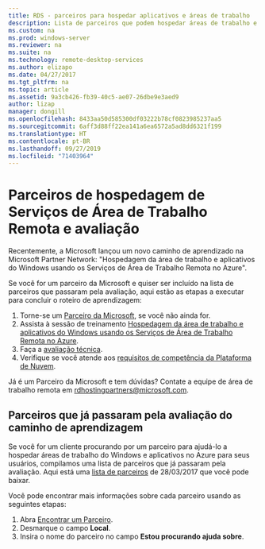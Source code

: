 ```yaml
---
title: RDS - parceiros para hospedar aplicativos e áreas de trabalho
description: Lista de parceiros que podem hospedar áreas de trabalho e aplicativos usando o RDS.
ms.custom: na
ms.prod: windows-server
ms.reviewer: na
ms.suite: na
ms.technology: remote-desktop-services
ms.author: elizapo
ms.date: 04/27/2017
ms.tgt_pltfrm: na
ms.topic: article
ms.assetid: 9a3cb426-fb39-40c5-ae07-26dbe9e3aed9
author: lizap
manager: dongill
ms.openlocfilehash: 8433aa50d585300df03222b78cf0823985237aa5
ms.sourcegitcommit: 6aff3d88ff22ea141a6ea6572a5ad8dd6321f199
ms.translationtype: HT
ms.contentlocale: pt-BR
ms.lasthandoff: 09/27/2019
ms.locfileid: "71403964"
---
```

# <a name="remote-desktop-services-hosting-partners-and-assessment"></a>Parceiros de hospedagem de Serviços de Área de Trabalho Remota e avaliação

Recentemente, a Microsoft lançou um novo caminho de aprendizado na Microsoft Partner Network: "Hospedagem da área de trabalho e aplicativos do Windows usando os Serviços de Área de Trabalho Remota no Azure".

Se você for um parceiro da Microsoft e quiser ser incluído na lista de parceiros que passaram pela avaliação, aqui estão as etapas a executar para concluir o roteiro de aprendizagem:

1. Torne-se um [Parceiro da Microsoft](https://partner.microsoft.com/), se você não ainda for.
2. Assista à sessão de treinamento [Hospedagem da área de trabalho e aplicativos do Windows usando os Serviços de Área de Trabalho Remota no Azure](https://mspartnerlp.partner.microsoft.com/LearningPath/LearningPath/DLPaths?trackId=2915&rowId=3603).
3. Faça a [avaliação técnica](https://mspartnerlp.partner.microsoft.com/LearningPath/LearningPath/DLPaths?trackId=1660&rowId=2220&trackPathId=9871).
4. Verifique se você atende aos [requisitos de competência da Plataforma de Nuvem](https://partner.microsoft.com/en-us/membership/cloud-platform-competency).

Já é um Parceiro da Microsoft e tem dúvidas? Contate a equipe de área de trabalho remota em <rdhostingpartners@microsoft.com>.  


## <a name="partners-who-have-passed-the-learning-path-assessment"></a>Parceiros que já passaram pela avaliação do caminho de aprendizagem 

Se você for um cliente procurando por um parceiro para ajudá-lo a hospedar áreas de trabalho do Windows e aplicativos no Azure para seus usuários, compilamos uma lista de parceiros que já passaram pela avaliação. Aqui está uma [lista de parceiros](https://github.com/MicrosoftDocs/windowsserverdocs/blob/master/WindowsServerDocs/remote/remote-desktop-services/RDS-Hosting-Partners.pdf) de 28/03/2017 que você pode baixar.

Você pode encontrar mais informações sobre cada parceiro usando as seguintes etapas:

1. Abra [Encontrar um Parceiro](https://partnercenter.microsoft.com/pcv/search).
2. Desmarque o campo **Local**.
3. Insira o nome do parceiro no campo **Estou procurando ajuda sobre**.
